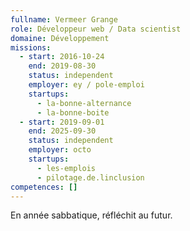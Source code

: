 ```yaml
---
fullname: Vermeer Grange
role: Développeur web / Data scientist
domaine: Développement
missions:
  - start: 2016-10-24
    end: 2019-08-30
    status: independent
    employer: ey / pole-emploi
    startups:
      - la-bonne-alternance
      - la-bonne-boite
  - start: 2019-09-01
    end: 2025-09-30
    status: independent
    employer: octo
    startups:
      - les-emplois
      - pilotage.de.linclusion
competences: []
---
```

En année sabbatique, réfléchit au futur.
